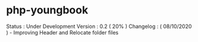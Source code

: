 # php-youngbook
Status : Under Development
Version : 0.2 ( 20% )
Changelog :
( 08/10/2020 ) - Improving Header and Relocate folder files
